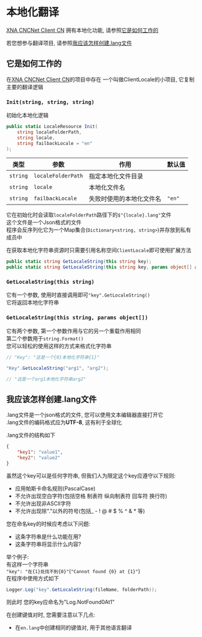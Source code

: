 # 本地化翻译

[XNA CNCNet Client CN](//github.com/YR-Client-Team/xna-cncnet-client-CN)
拥有本地化功能, 请参照[它是如何工作的](#它是如何工作的)

若您想参与翻译项目, 请参照[我应该怎样创建.lang文件](#我应该怎样创建.lang文件)

## 它是如何工作的

在[XNA CNCNet Client CN](//github.com/YR-Client-Team/xna-cncnet-client-CN)的项目中存在
一个叫做ClientLocale的小项目, 它复制主要的翻译逻辑

### `Init(string, string, string)`

初始化本地化逻辑

```csharp
public static LocaleResource Init(
    string localeFolderPath,
    string locale,
    string failbackLocale = "en"
);
```

|类型|参数|作用|默认值|
|-|-|-|-|
|`string`|`localeFolderPath`|指定本地化文件目录||
|`string`|`locale`|本地化文件名||
|`string`|`failbackLocale`|失败时使用的本地化文件名|`"en"`|

它在初始化时会读取`localeFolderPath`路径下的`$"{locale}.lang"`文件  
这个文件是一个Json格式的文件  
程序会反序列化它为一个Map集合(`Dictionary<string, string>`)并存放到私有成员中  

在获取本地化字符串资源时只需要引用名称空间`ClientLocale`即可使用扩展方法

```csharp
public static string GetLocaleString(this string key);
public static string GetLocaleString(this string key, params object[] args);
```

### `GetLocaleString(this string)`

它有一个参数, 使用时直接调用即可`"key".GetLocaleString()`  
它将返回本地化字符串

### `GetLocaleString(this string, params object[])`

它有两个参数, 第一个参数作用与它的另一个重载作用相同  
第二个参数用于`string.Format()`  
您可以轻松的使用这样的方式来格式化字符串

```csharp
// "Key": "这是一个{0}本地化字符串{1}"

"Key".GetLocaleString("arg1", "arg2");

// "这是一个arg1本地化字符串arg2"
```

## 我应该怎样创建.lang文件

.lang文件是一个json格式的文件, 您可以使用文本编辑器直接打开它  
.lang文件的编码格式应为**UTF-8**, 这有利于全球化  

.lang文件的结构如下

```json
{
    "key1": "value1",
    "key2": "value2"
}
```

虽然这个key可以是任何字符串, 但我们人为限定这个key应遵守以下规则:

- 应用帕斯卡命名规则(PascalCase)
- 不允许出现空白字符(包括空格 制表符 纵向制表符 回车符 换行符)
- 不允许出现非ASCII字符
- 不允许出现除"."以外的符号(包括_ - ! @ # $ % ^ & * 等)

您在命名key的时候应考虑以下问题:

- 这条字符串是什么功能在用?
- 这条字符串将显示什么内容?

举个例子:  
有这样一个字符串  
`"key": "在{1}处找不到{0}"`(`"Cannot found {0} at {1}"`)  
在程序中使用方式如下

```csharp
Logger.Log("key".GetLocaleString(fileName, folderPath));
```

则此时 您的key应命名为"Log.NotFound0At1"

在创建键值对时, 您需要注意以下几点:  

- 在`en.lang`中创建相同的键值对, 用于其他语言翻译
